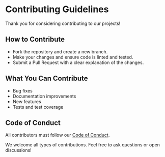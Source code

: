 # Contributing Guidelines

Thank you for considering contributing to our projects!

## How to Contribute

- Fork the repository and create a new branch.
- Make your changes and ensure code is linted and tested.
- Submit a Pull Request with a clear explanation of the changes.

## What You Can Contribute

- Bug fixes
- Documentation improvements
- New features
- Tests and test coverage

## Code of Conduct

All contributors must follow our [Code of Conduct](CODE_OF_CONDUCT.md).

We welcome all types of contributions. Feel free to ask questions or open discussions!

